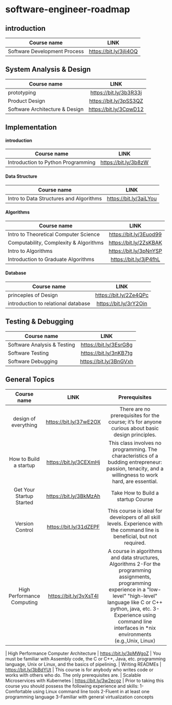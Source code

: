 # software-engineer-roadmap

## introduction
| Course name | LINK |
|----------|:-------------:|
| Software Development Process |    https://bit.ly/3jIi4OQ  |

## System Analysis & Design
| Course name | LINK |
|----------|:-------------:|
| prototyping |    https://bit.ly/3b3R33j  |
| Product Design |    https://bit.ly/3pSS3QZ  |
|Software Architecture & Design  |   https://bit.ly/3CpwD12  |


## Implementation

#### introduction
| Course name | LINK |
|----------|:-------------:|
| Introduction to Python Programming	 | https://bit.ly/3b8zW  

#### Data Structure
| Course name | LINK |
|----------|:-------------:|
| Intro to Data Structures and Algorithms		 | https://bit.ly/3aiLYou

#### Algorithms
| Course name | LINK |
|----------|:-------------:|
| Intro to Theoretical Computer Science |  https://bit.ly/3Euod99  |
| Computability, Complexity & Algorithms |  https://bit.ly/2ZsKBAK  |
|Intro to Algorithms  |   https://bit.ly/3pNnYSP  |
|Introduction to Graduate Algorithms  |   https://bit.ly/3jP4fhL  |

#### Database
| Course name | LINK |
|----------|:-------------:|
| princeples of Design	 |    https://bit.ly/2Ze4QPc  |
| introduction to relational database	 |    https://bit.ly/3rY2Oin  |


## Testing & Debugging
| Course name | LINK |
|----------|:-------------:|
| Software Analysis & Testing |    https://bit.ly/3EsrG8g  |
| Software Testing |    https://bit.ly/3nKB7tg  |
|Software Debugging  |   https://bit.ly/3BnGVxh  |


## General Topics
| Course name | LINK | Prerequisites
|:----------------:|:-------------:|:-------------------:|
| design of everything |  https://bit.ly/37wE2OX | There are no prerequisites for the course; it’s for anyone curious about basic design principles.
| How to Build a startup |  https://bit.ly/3CEXmHj | This class involves no programming. The characteristics of a budding entrepreneur: passion, tenacity, and a willingness to work hard, are essential.
| Get Your Startup Started | https://bit.ly/3BkMzAh | Take How to Build a startup Course
| Version Control |  https://bit.ly/31dZEPF | This course is ideal for developers of all skill levels. Experience with the command line is beneficial, but not required.
| High Performance Computing |  https://bit.ly/3vXsT4I | A course in algorithms and data structures,  Algorithms 2-For the programming assignments, programming experience in a "low-level" "high-level" language like C or C++ python, java, etc.  3- Experience using command line interfaces in *nix environments (e.g.,Unix, Linux)

| High Performance Computer Architecture |  https://bit.ly/3pMWgoZ | You must be familiar with Assembly code, the C or C++, Java, etc. programming language, Unix or Linux, and the basics of pipelining.
| Writing READMEs |  https://bit.ly/3bBdYUt | This course is for anybody who writes code or works with others who do. The only prerequisites are.
| Scalable Microservices with Kubernetes |  https://bit.ly/3w2ecgz | Prior to taking this course you should possess the following experience and skills: 1-Comfortable using Linux command line tools 2-Fluent in at least one programming language 3-Familiar with general virtualization concepts



